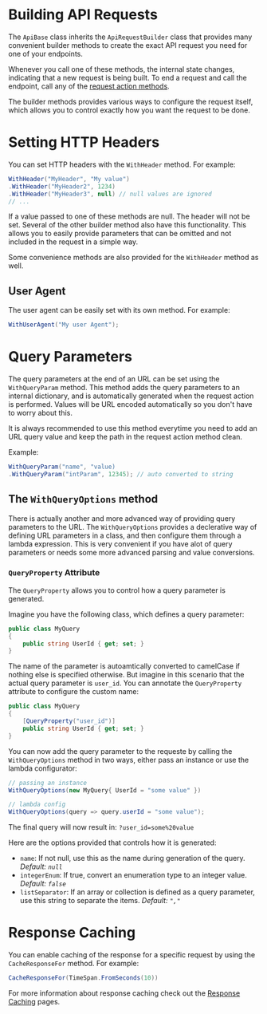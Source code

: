 # Building API Requests
The `ApiBase` class inherits the `ApiRequestBuilder` class that provides many convenient builder methods to create the exact API request you need for one of your endpoints.

Whenever you call one of these methods, the internal state changes, indicating that a new request is being built. To end a request and call the endpoint, call any of the [request action methods](calling-endpoints.md).

The builder methods provides various ways to configure the request itself, which allows you to control exactly how you want the request to be done.

# Setting HTTP Headers
You can set HTTP headers with the `WithHeader` method. For example:

```cs
WithHeader("MyHeader", "My value")
.WithHeader("MyHeader2", 1234)
.WithHeader("MyHeader3", null) // null values are ignored
// ...
```

If a value passed to one of these methods are null. The header will not be set. Several of the other builder method also have this functionality. This allows you to easily provide parameters that can be omitted and not included in the request in a simple way.

Some convenience methods are also provided for the `WithHeader` method as well.

## User Agent
The user agent can be easily set with its own method. For example:

```cs
WithUserAgent("My user Agent");
```

# Query Parameters
The query parameters at the end of an URL can be set using the `WithQueryParam` method. This method adds the query parameters to an internal dictionary, and is automatically generated when the request action is performed. Values will be URL encoded automatically so you don't have to worry about this.

It is always recommended to use this method everytime you need to add an URL query value and keep the path in the request action method clean.

Example:
```cs
WithQueryParam("name", "value)
.WithQueryParam("intParam", 12345); // auto converted to string
```

## The `WithQueryOptions` method
There is actually another and more advanced way of providing query parameters to the URL. The `WithQueryOptions` provides a declerative way of defining URL parameters in a class, and then configure them through a lambda expression. This is very convenient if you have alot of query parameters or needs some more advanced parsing and value conversions.

### `QueryProperty` Attribute
The `QueryProperty` allows you to control how a query parameter is generated.

Imagine you have the following class, which defines a query parameter:
```cs
public class MyQuery
{
    public string UserId { get; set; }
}
```

The name of the parameter is autoamtically converted to camelCase if nothing else is specified otherwise. But imagine in this scenario that the actual query parameter is `user_id`. You can annotate the `QueryProperty` attribute to configure the custom name:
```cs
public class MyQuery
{
    [QueryProperty("user_id")]
    public string UserId { get; set; }
}
```

You can now add the query parameter to the requeste by calling the `WithQueryOptions` method in two ways, either pass an instance or use the lambda configurator:
```cs
// passing an instance
WithQueryOptions(new MyQuery{ UserId = "some value" })

// lambda config
WithQueryOptions(query => query.userId = "some value");
```

The final query will now result in: `?user_id=some%20value`

Here are the options provided that controls how it is generated:
- `name`: If not null, use this as the name during generation of the query. *Default: `null`*
- `integerEnum`: If true, convert an enumeration type to an integer value. *Default: `false`*
- `listSeparator`: If an array or collection is defined as a query parameter, use this string to separate the items. *Default: `","`*

# Response Caching
You can enable caching of the response for a specific request by using the `CacheResponseFor` method. For example:

```cs
CacheResponseFor(TimeSpan.FromSeconds(10))
```

For more information about response caching check out the [Response Caching](response-caching.md) pages.
